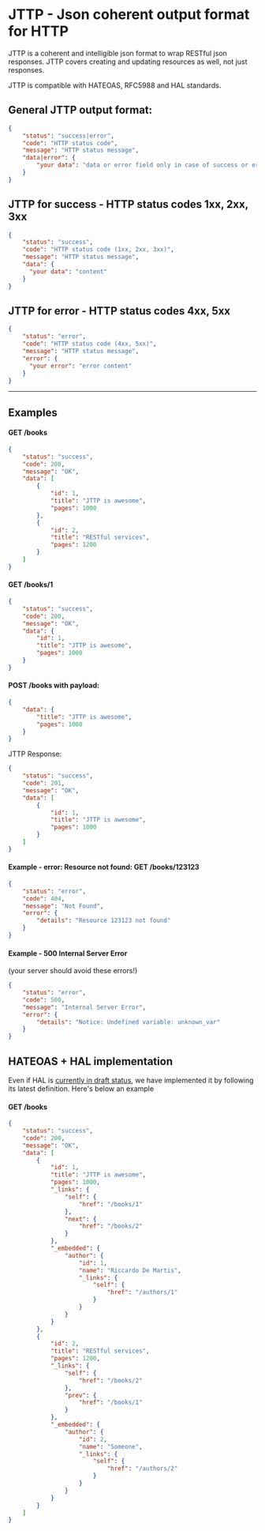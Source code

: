 # JTTP - Json coherent output format for HTTP

JTTP is a coherent and intelligible json format to wrap RESTful json responses.
JTTP covers creating and updating resources as well, not just responses.

JTTP is compatible with HATEOAS, RFC5988 and HAL standards.

## General JTTP output format:

```json
{
    "status": "success|error",
    "code": "HTTP status code",
    "message": "HTTP status message",
    "data|error": {
        "your data": "data or error field only in case of success or error"
    }
}
```

## JTTP for success - HTTP status codes 1xx, 2xx, 3xx
```json
{
    "status": "success",
    "code": "HTTP status code (1xx, 2xx, 3xx)",
    "message": "HTTP status message",
    "data": {
      "your data": "content"
    }
}
```

## JTTP for error - HTTP status codes 4xx, 5xx
```json
{
    "status": "error",
    "code": "HTTP status code (4xx, 5xx)",
    "message": "HTTP status message",
    "error": {
      "your error": "error content"
    }
}
```

--------

## Examples

#### GET /books
```json
{
    "status": "success",
    "code": 200,
    "message": "OK",
    "data": [
        {
            "id": 1,
            "title": "JTTP is awesome",
            "pages": 1000
        },
        {
            "id": 2,
            "title": "RESTful services",
            "pages": 1200
        }
    ]
}
```

#### GET /books/1
```json
{
    "status": "success",
    "code": 200,
    "message": "OK",
    "data": {
        "id": 1,
        "title": "JTTP is awesome",
        "pages": 1000
    }
}
```

#### POST /books with payload:
```json
{
    "data": {
        "title": "JTTP is awesome",
        "pages": 1000
    }
}
```
JTTP Response:
```json
{
    "status": "success",
    "code": 201,
    "message": "OK",
    "data": [
        {
            "id": 1,
            "title": "JTTP is awesome",
            "pages": 1000
        }
    ]
}
```

#### Example - error: Resource not found: GET /books/123123
```json
{
    "status": "error",
    "code": 404,
    "message": "Not Found",
    "error": {
        "details": "Resource 123123 not found"
    }
}
```

#### Example - 500 Internal Server Error
(your server should avoid these errors!)
```json
{
    "status": "error",
    "code": 500,
    "message": "Internal Server Error",
    "error": {
        "details": "Notice: Undefined variable: unknown_var"
    }
}
```

## HATEOAS + HAL implementation
Even if HAL is [currently in draft status](https://tools.ietf.org/html/draft-kelly-json-hal-08), we have implemented it by following its latest definition.
Here's below an example
#### GET /books
```json
{
    "status": "success",
    "code": 200,
    "message": "OK",
    "data": [
        {
            "id": 1,
            "title": "JTTP is awesome",
            "pages": 1000,
            "_links": {
                "self": {
                    "href": "/books/1"
                },
                "next": {
                    "href": "/books/2"
                }
            },
            "_embedded": {
                "author": {
                    "id": 1,
                    "name": "Riccardo De Martis",
                    "_links": {
                        "self": {
                            "href": "/authors/1"
                        }                   
                    }
                }
            }
        },
        {
            "id": 2,
            "title": "RESTful services",
            "pages": 1200,
            "_links": {
                "self": {
                    "href": "/books/2"
                },
                "prev": {
                    "href": "/books/1"
                }
            },
            "_embedded": {
                "author": {
                    "id": 2,
                    "name": "Someone",
                    "_links": {
                        "self": {
                            "href": "/authors/2"
                        }                   
                    }
                }
            }
        }
    ]
}
```
